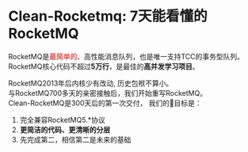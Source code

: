 # Clean-Rocketmq: 7天能看懂的RocketMQ 
RocketMQ是<strong style="color:#D55F5B;">最简单的</strong>、高性能消息队列，也是唯一支持TCC的事务型队列。<br />
RocketMQ核心代码不超过<strong>5万行</strong>，是最佳的<strong>高并发学习项目</strong>。

RocketMQ2013年后内核少有改动, 历史包袱不算小。<br />
与RocketMQ700多天的亲密接触后，我们开始重写RocketMQ。<br />
Clean-RocketMQ是300天后的第一次交付， 我们的:dart:目标是：
1. 完全兼容RocketMQ5.*协议
2. <strong>更简洁的代码、更清晰的分层</strong>
3. 先完成第二，相信第二是未来的基础









